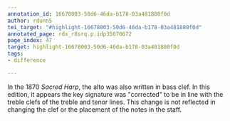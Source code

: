 ```yaml
---
annotation_id: 16678003-50d6-46da-b178-03a481880f0d
author: rdunn5
tei_target: "#highlight-16678003-50d6-46da-b178-03a481880f0d"
annotated_page: rdx_r8srq.p.idp35070672
page_index: 47
target: highlight-16678003-50d6-46da-b178-03a481880f0d
tags:
- difference

---
```

In the 1870 *Sacred Harp*, the alto was also written in bass clef. In this edition, it appears the key signature was "corrected" to be in line with the treble clefs of the treble and tenor lines.  This change is not reflected in changing the clef or the placement of the notes in the staff.